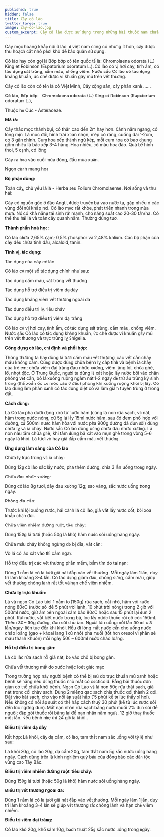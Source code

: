 ```yaml
---
published: true
hidden: false
title: Cây cỏ lào
twitter_large: true
image: cay-co-lao.jpg
custom_excerpt: Cây cỏ lào được sử dụng trong những bài thuốc nam chửa bệnh viêm loét dạ dày...
---
```



Cây mọc hoang khắp nơi ở lào, ở việt nam cũng có nhưng ít hơn, cây được thu hoạch cắt nhỏ phơi khô để bảo quản sử dụng.

Cỏ lào hay còn gọi là Bớp bớp có tên quốc tế là: Chromolaena odorata (L.) King et Robinson (Eupatorium odoratum L.). Cỏ lào có vị hơi cay, tính ấm, có tác dụng sát trùng, cầm máu, chống viêm. Nước sắc Cỏ lào có tác dụng kháng khuẩn, ức chế được vi khuẩn gây mủ trên vết thương.

Cây cỏ lào còn có tên là cỏ Việt Minh, Cây cộng sản, cây phân xanh …… 

Cỏ lào, Bớp bớp - Chromolaena odorata (L.) King et Robinson (Eupatorium odoratum L.),

Thuộc họ Cúc - Asteraceae.

**Mô tả:**

Cây thảo mọc thành bụi, có thân cao đến 2m hay hơn. Cành nằm ngang, có lông mịn. Lá mọc đối, hình trái xoan nhọn, mép có răng, cuống dài 1-2cm, có 3 gân chính. Cụm hoa xếp thành ngù kép, mỗi cụm hoa có bao chung gồm nhiều lá bắc xếp 3-4 hàng. Hoa nhiều, có màu hoa đào. Quả bế hình thoi, 5 cạnh, có lông.

Cây ra hoa vào cuối mùa đông, đầu mùa xuân.

Ngọn cành mang hoa

**Bộ phận dùng:**

Toàn cây, chủ yếu là lá - Herba seu Folium Chromolaenae.
Nơi sống và thu hái:

Cây có nguồn gốc ở đảo Angti, được truyền bá vào nước ta, gặp nhiều ở các vùng đồi núi khắp nơi. Cỏ lào mọc rất khỏe, phát triển nhanh trong mùa mưa. Nó có khả năng tái sinh rất mạnh, cho năng suất cao 20-30 tấn/ha. Có thể thu hái lá và toàn cây quanh năm. Thường dùng tươi.

**Thành phần hoá học:**

Cỏ lào chứa 2,65% đạm; 0,5% phosphor và 2,48% kalium. Các bộ phận của cây đều chứa tinh dầu, alcaloid, tanin.

**Tính vị, tác dụng:**

Tác dụng của cây cỏ lào

Cỏ lào có một số tác dụng chính như sau:

Tác dụng cầm máu, sát trùng vết thương

Tác dụng hỗ trợ điều trị viêm dạ dày

Tác dụng kháng viêm vết thương ngoài da

Tác dụng điều trị lỵ, tiêu chảy

Tác dụng hỗ trợ điều trị viêm đại tràng

Cỏ lào có vị hơi cay, tính ấm, có tác dụng sát trùng, cầm máu, chống viêm. Nước sắc Cỏ lào có tác dụng kháng khuẩn, ức chế được vi khuẩn gây mủ trên vết thương và trực trùng lỵ Shigella.

**Công dụng cỏ lào, chỉ định và phối hợp:**

Thông thường ta hay dùng lá tươi cầm máu vết thương, các vết cắn chảy máu không cầm. Cũng được dùng chữa bệnh lỵ cấp tính và bệnh ỉa chảy của trẻ em; chữa viêm đại tràng đau nhức xương, viêm răng lợi, chữa ghẻ, lở, nhọt độc. Ở Trung Quốc, người ta dùng lá xát hoặc lấy nước bôi vào chân phòng vết cắn, bỏ lá xuống ruộng ngâm nát 1-2 ngày để trừ ấu trùng ký sinh trùng (thể xoắn ốc có móc câu ở đầu) phòng khi xuống ruộng khỏi bị lây. Cỏ lào dùng làm phân xanh có tác dụng diệt cỏ và làm giảm tuyến trùng ở trong đất.

**Cách dùng:**

Lá Cỏ lào pha dưới dạng xirô từ nước hãm (dùng lá non rửa sạch, vò nát, hãm trong nước nóng, cứ 5g lá lấy 15ml nước hãm, sau đó đem phối hợp với đường, cứ 500ml nước hãm hòa với nước pha 900g đường đã đun sôi) dùng chữa lỵ và ỉa chảy. Nước sắc Cỏ lào dùng uống chữa đau nhức xương. Lá non nấu tắm chữa ghẻ, khi tắm dùng bã xát vào mụn ghẻ trong vòng 5-6 ngày là khỏi. Lá tươi vò hay giã đắp cầm máu vết thương.

**Ứng dụng lâm sàng của Cỏ lào**

Chữa lỵ trực trùng và ỉa chảy:

Dùng 12g cỏ lào sắc lấy nước, pha thêm đường, chia 3 lần uống trong ngày.

Chữa đau nhức xương:

Dùng cỏ lào 8g tươi, dây đau xương 12g; sao vàng, sắc nước uống trong ngày. 

Phòng đỉa cắn:

Trước khi lội xuống nước, hái cành lá cỏ lào, giã vắt lấy nước cốt, bôi xoa khắp chân đùi.

Chữa viêm nhiễm đường ruột, tiêu chảy:

Dùng 150g lá tươi (hoặc 50g lá khô) hãm nước sôi uống hàng ngày.

Chữa máu chảy không ngừng do bị đỉa, vắt cắn:

Vò lá cỏ lào xát vào thì cầm ngay.

Hỗ trợ điều trị các vết thương phần mềm, bầm tím do tai nạn:

Dùng 1 nắm lá cỏ là tươi giã nát đắp vào vết thương. Mỗi ngày làm 1 lần, duy trì làm khoảng 3-4 lần. Có tác dụng giảm đau, chống sưng, cầm máu, giúp vết thương chóng lành rất tốt và hạn chế viêm nhiễm.

**Chữa lỵ trực khuẩn:**

Lá và ngọn Cỏ Lào tươi 1 nắm to (150g) rửa sạch, cắt nhỏ, hãm với nước nóng 80oC (nước sôi để 5 phút trời lạnh, 10 phút trời nóng) trong 2 giờ với 500ml nước, giữ ấm bên ngoài đảm bảo 80oC hoặc sau 15 phút lại đun 2 phút. Rút nước, vắt kiệt nước trong bã, lọc lấy nước thuốc rồi cô còn 150ml. Thêm 30 – 50g đường, đun sôi cho tan. Người lớn uống mỗi lần 50 ml x 3 lần/ngày; liên tục đến khi khỏi. Nếu đi lỏng mất nước cần cho uống nước cháo loãng (gạo + khoai lang 1 củ nhỏ) pha muối (tốt hơn oresol vì phân sẽ mau thành khuôn) mỗi ngày 500 – 600ml nước cháo loãng.

**Hỗ trợ điều trị bong gân:**

Lá cỏ lào rửa sạch rồi giã nát, bó vào chỗ bị bong gân.

Chữa vết thương mắt do xước hoặc loét giác mạc

Trong trường hợp này người bệnh có thể bị mù do trực khuẩn mủ xanh hoặc bệnh sẽ nặng nếu dùng thuốc nhỏ mắt có cocticoid. Bằng bài thuốc đơn giản có thể chữa khỏi bệnh. Ngọn Cỏ Lào và lá non 50g rửa thật sạch, giã nát trong cối chày sạch. Dùng 2 miếng gạc sạch chia thuốc gói thành 2 gói. Đặt vào bát sạch, cho vào nồi áp suất hấp (15 phút kể từ lúc thấy xì hơi). Nếu không có nồi áp suất có thể hấp cách thuỷ 30 phút (kể từ lúc nước sôi đến lúc ngừng đun). Mắt nạn nhân rửa sạch bằng nước muối 2% đun sôi để nguôi; đắp gói thuốc rồi băng lại để nạn nhân nằm ngửa. 12 giờ thay thuốc một lần. Nếu bệnh nhẹ thì 24 giờ là khỏi..

**Điều trị viêm dạ dày:**

Kết hợp: Lá khôi, cây dạ cẩm, cỏ lào, tam thất nam sắc uống với tỷ lệ như sau:

Lá khôi 30g, cỏ lào 20g, dạ cẩm 20g, tam thất nam 5g sắc nước uống hàng ngày. Cách dùng trên là kinh nghiệm quý báu của đồng bào các dân tộc vùng cao Tây Bắc.

**Điều trị viêm nhiễm đường ruột, tiêu chảy:**

Dùng 150g lá tươi (hoặc 50g lá khô) hãm nước sôi uống hàng ngày.

**Điều trị vết thương ngoài da:**

Dùng 1 nắm lá cỏ là tươi giã nát đắp vào vết thương. Mỗi ngày làm 1 lần, duy trì làm khoảng 3-4 lần sẽ giúp vết thương rất chóng lành và hạn chế viêm nhiễm.

**Điều trị viêm đại tràng:**

Cỏ lào khô 20g, khổ sâm 10g, bạch truật 25g sắc nước uống trong ngày.

